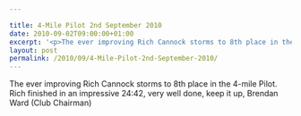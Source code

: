 ```yaml
---

title: 4-Mile Pilot 2nd September 2010
date: 2010-09-02T09:00:00+01:00
excerpt: '<p>The ever improving Rich Cannock storms to 8th place in the 4-mile Pilot. Rich finished in an impressive 24:42, very well done, keep it up, Brendan Ward (Club Chairman)</p>'
layout: post
permalink: /2010/09/4-Mile-Pilot-2nd-September-2010/
---
```

The ever improving Rich Cannock storms to 8th place in the 4-mile Pilot. Rich finished in an impressive 24:42, very well done, keep it up, Brendan Ward (Club Chairman)